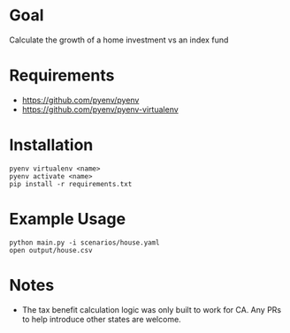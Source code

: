 # Goal
Calculate the growth of a home investment vs an index fund

# Requirements
- https://github.com/pyenv/pyenv
- https://github.com/pyenv/pyenv-virtualenv

# Installation
```
pyenv virtualenv <name>
pyenv activate <name>
pip install -r requirements.txt
```

# Example Usage
```
python main.py -i scenarios/house.yaml
open output/house.csv
```

# Notes
- The tax benefit calculation logic was only built to work for CA. Any PRs to help introduce other states are welcome.
